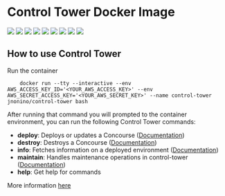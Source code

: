 # Control Tower Docker Image

[![](https://img.shields.io/docker/pulls/jnonino/control-tower.svg)](https://hub.docker.com/r/jnonino/control-tower/)
[![](hhttps://img.shields.io/docker/build/jnonino/control-tower)](https://hub.docker.com/r/jnonino/control-tower/)
[![](https://img.shields.io/docker/automated/jnonino/control-tower)](https://hub.docker.com/r/jnonino/control-tower/)
[![](https://img.shields.io/docker/stars/jnonino/control-tower)](https://hub.docker.com/r/jnonino/control-tower/)
[![](https://img.shields.io/github/license/cn-cicd/control-tower)](https://github.com/cn-cicd/control-tower)
[![](https://img.shields.io/github/issues/cn-cicd/control-tower)](https://github.com/cn-cicd/control-tower)
[![](https://img.shields.io/github/issues-closed/cn-cicd/control-tower)](https://github.com/cn-cicd/control-tower)
[![](https://img.shields.io/github/languages/code-size/cn-cicd/control-tower)](https://github.com/cn-cicd/control-tower)
[![](https://img.shields.io/github/repo-size/cn-cicd/control-tower)](https://github.com/cn-cicd/control-tower)

## How to use Control Tower

Run the container

        docker run --tty --interactive --env AWS_ACCESS_KEY_ID='<YOUR_AWS_ACCESS_KEY>' --env AWS_SECRET_ACCESS_KEY='<YOUR_AWS_SECRET_KEY>' --name control-tower jnonino/control-tower bash

After running that command you will prompted to the container environment, you can run the following Control Tower commands:

- **deploy**: Deploys or updates a Concourse ([Documentation](https://github.com/EngineerBetter/control-tower/blob/master/docs/deploy.md))
- **destroy**: Destroys a Concourse ([Documentation](https://github.com/EngineerBetter/control-tower/blob/master/docs/destroy.md))
- **info**: Fetches information on a deployed environment ([Documentation](https://github.com/EngineerBetter/control-tower/blob/master/docs/info.md))
- **maintain**: Handles maintenance operations in control-tower ([Documentation](https://github.com/EngineerBetter/control-tower/blob/master/docs/maintain.md))
- **help**: Get help for commands

More information [here](https://github.com/EngineerBetter/control-tower)
